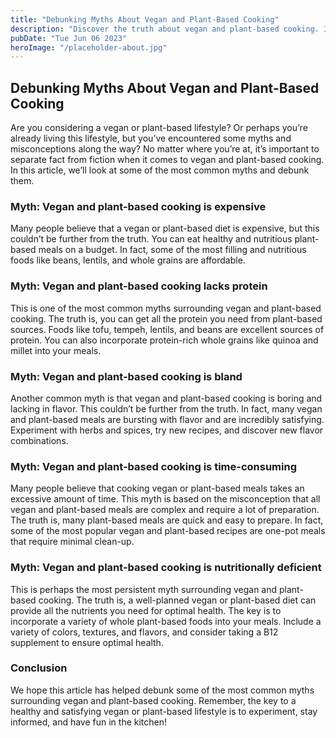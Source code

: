 ```yaml
---
title: "Debunking Myths About Vegan and Plant-Based Cooking"
description: "Discover the truth about vegan and plant-based cooking. In this article, we debunk some of the most common myths and misconceptions surrounding this lifestyle."
pubDate: "Tue Jun 06 2023"
heroImage: "/placeholder-about.jpg"
---
```


## Debunking Myths About Vegan and Plant-Based Cooking

Are you considering a vegan or plant-based lifestyle? Or perhaps you’re already living this lifestyle, but you’ve encountered some myths and misconceptions along the way? No matter where you’re at, it’s important to separate fact from fiction when it comes to vegan and plant-based cooking. In this article, we’ll look at some of the most common myths and debunk them.

### Myth: Vegan and plant-based cooking is expensive

Many people believe that a vegan or plant-based diet is expensive, but this couldn’t be further from the truth. You can eat healthy and nutritious plant-based meals on a budget. In fact, some of the most filling and nutritious foods like beans, lentils, and whole grains are affordable.

### Myth: Vegan and plant-based cooking lacks protein

This is one of the most common myths surrounding vegan and plant-based cooking. The truth is, you can get all the protein you need from plant-based sources. Foods like tofu, tempeh, lentils, and beans are excellent sources of protein. You can also incorporate protein-rich whole grains like quinoa and millet into your meals.

### Myth: Vegan and plant-based cooking is bland

Another common myth is that vegan and plant-based cooking is boring and lacking in flavor. This couldn’t be further from the truth. In fact, many vegan and plant-based meals are bursting with flavor and are incredibly satisfying. Experiment with herbs and spices, try new recipes, and discover new flavor combinations.

### Myth: Vegan and plant-based cooking is time-consuming

Many people believe that cooking vegan or plant-based meals takes an excessive amount of time. This myth is based on the misconception that all vegan and plant-based meals are complex and require a lot of preparation. The truth is, many plant-based meals are quick and easy to prepare. In fact, some of the most popular vegan and plant-based recipes are one-pot meals that require minimal clean-up.

### Myth: Vegan and plant-based cooking is nutritionally deficient

This is perhaps the most persistent myth surrounding vegan and plant-based cooking. The truth is, a well-planned vegan or plant-based diet can provide all the nutrients you need for optimal health. The key is to incorporate a variety of whole plant-based foods into your meals. Include a variety of colors, textures, and flavors, and consider taking a B12 supplement to ensure optimal health.

### Conclusion

We hope this article has helped debunk some of the most common myths surrounding vegan and plant-based cooking. Remember, the key to a healthy and satisfying vegan or plant-based lifestyle is to experiment, stay informed, and have fun in the kitchen!
